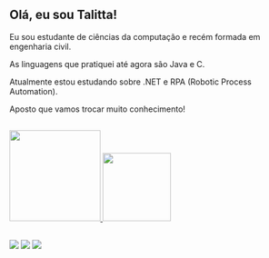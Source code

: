 ## Olá, eu sou Talitta! 

Eu sou estudante de ciências da computação e recém formada em engenharia civil. 

As linguagens que pratiquei até agora são Java e C.

Atualmente estou estudando sobre .NET e RPA (Robotic Process Automation).

Aposto que vamos trocar muito conhecimento! 


##

 <div>
  <a href="https://github.com/talittagalvao">
  <img height="160em" src="https://github-readme-stats.vercel.app/api?username=talittagalvao&show_icons=true&theme=dracula&include_all_commits=true&count_private=true"/>
  <img height="120em" src="https://github-readme-stats.vercel.app/api/top-langs/?username=talittagalvao&layout=compact&langs_count=7&theme=dracula"/>
</div>

  ##
 
<div> 
  <a href="https://instagram.com/talittagalvao" target="_blank"><img src="https://img.shields.io/badge/-Instagram-%23E4405F?style=for-the-badge&logo=instagram&logoColor=white" target="_blank"></a>
  <a href = "mailto:oliveira.talitta@gmail.com"><img src="https://img.shields.io/badge/-Gmail-%23333?style=for-the-badge&logo=gmail&logoColor=white" target="_blank"></a>
  <a href="https://br.linkedin.com/in/talitta-galv%C3%A3o-00576b9b" target="_blank"><img src="https://img.shields.io/badge/-LinkedIn-%230077B5?style=for-the-badge&logo=linkedin&logoColor=white" target="_blank"></a> 
 
 
</div>
